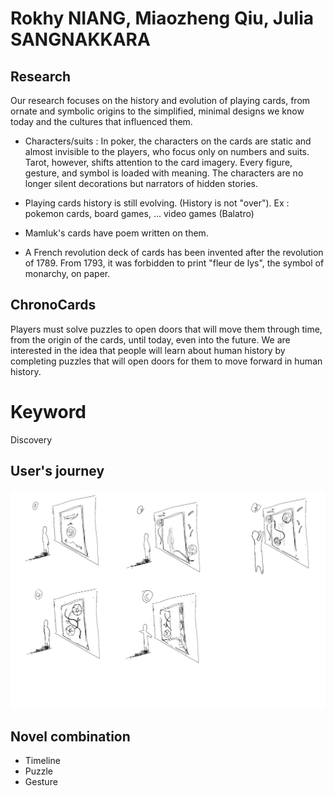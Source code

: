 # Rokhy NIANG, Miaozheng Qiu, Julia SANGNAKKARA

## Research
Our research focuses on the history and evolution of playing cards, from ornate and symbolic origins to the simplified, minimal designs we know today and the cultures that influenced them.

- Characters/suits : In poker, the characters on the cards are static and almost invisible to the players, who focus only on numbers and suits. Tarot, however, shifts attention to the card imagery. Every figure, gesture, and symbol is loaded with meaning. The characters are no longer silent decorations but narrators of hidden stories.

- Playing cards history is still evolving. (History is not "over"). Ex : pokemon cards, board games, ... video games (Balatro)

- Mamluk's cards have poem written on them.

- A French revolution deck of cards has been invented after the revolution of 1789. From 1793, it was forbidden to print "fleur de lys", the symbol of monarchy, on paper. 



## ChronoCards
Players must solve puzzles to open doors that will move them through time, from the origin of the cards, until today, even into the future. We are interested in the idea that people will learn about human history by completing puzzles that will open doors for them to move forward in human history.

# Keyword
Discovery

## User's journey
![storyboard](./images/未命名作品%204.png)

## Novel combination
- Timeline
- Puzzle
- Gesture
